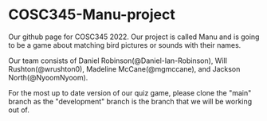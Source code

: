 # COSC345-Manu-project
Our github page for COSC345 2022. Our project is called Manu and is going to be a game about matching bird pictures or sounds with their names.

Our team consists of Daniel Robinson(@Daniel-Ian-Robinson), Will Rushton(@wrushton0), Madeline McCane(@mgmccane), and Jackson North(@NyoomNyoom).

For the most up to date version of our quiz game, please clone the "main"
branch as the "development" branch is the branch that we will be working out of.
